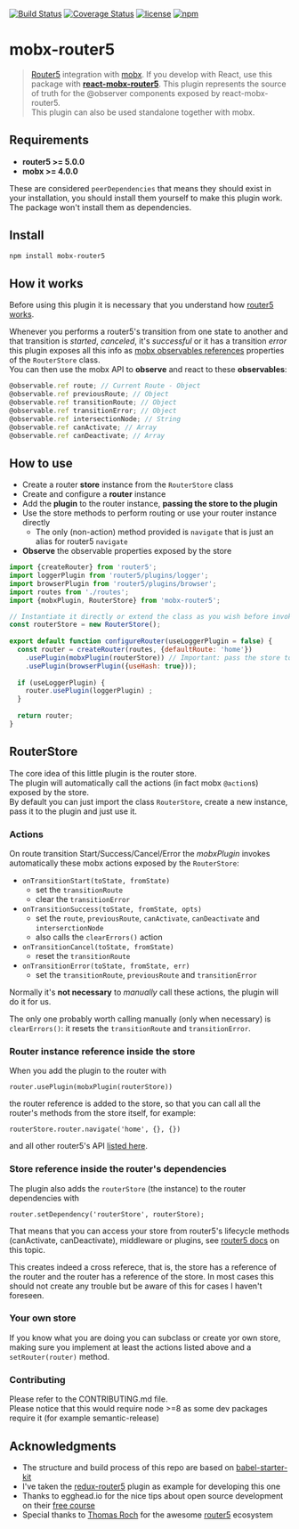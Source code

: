 [![Build Status](https://travis-ci.org/LeonardoGentile/mobx-router5.svg?branch=master)](https://travis-ci.org/LeonardoGentile/mobx-router5)
[![Coverage Status](https://coveralls.io/repos/github/LeonardoGentile/mobx-router5/badge.svg?branch=master)](https://coveralls.io/github/LeonardoGentile/mobx-router5?branch=master)
[![license](https://img.shields.io/github/license/LeonardoGentile/mobx-router5.svg)](https://github.com/LeonardoGentile/mobx-router5/blob/master/LICENSE.txt)
[![npm](https://img.shields.io/npm/v/mobx-router5.svg)](https://www.npmjs.com/package/mobx-router5)


# mobx-router5

> [Router5](http://router5.github.io/) integration with [mobx](https://mobx.js.org/). If you develop with React, use this package with __[react-mobx-router5](https://github.com/LeonardoGentile/react-mobx-router5)__. This plugin represents the source of truth for the @observer components exposed by react-mobx-router5.  
This plugin can also be used standalone together with mobx. 

## Requirements

- __router5 >= 5.0.0__
- __mobx >= 4.0.0__
 
These are considered `peerDependencies` that means they should exist in your installation, you should install them yourself to make this plugin work. The package won't install them as dependencies. 

## Install

```bash
npm install mobx-router5
```


## How it works
Before using this plugin it is necessary that you understand how [router5 works](http://router5.github.io/docs/understanding-router5.html).  

Whenever you performs a router5's transition from one state to another and that transition is *started*, *canceled*, it's *successful* or it has a transition *error* 
this plugin exposes all this info as [mobx observables references](https://mobx.js.org/refguide/observable.html) properties of the `RouterStore` class.   
You can then use the mobx API to **observe** and react to these **observables**:

```javascript
@observable.ref route; // Current Route - Object  
@observable.ref previousRoute; // Object
@observable.ref transitionRoute; // Object
@observable.ref transitionError; // Object
@observable.ref intersectionNode; // String
@observable.ref canActivate; // Array
@observable.ref canDeactivate; // Array

```


## How to use

- Create a router **store** instance from the `RouterStore` class 
- Create and configure a **router** instance
- Add the **plugin** to the router instance, **passing the store to the plugin**
- Use the store methods to perform routing or use your router instance directly
  - The only (non-action) method provided is `navigate` that is just an alias for router5 `navigate`
- **Observe** the observable properties exposed by the store 

```javascript
import {createRouter} from 'router5';
import loggerPlugin from 'router5/plugins/logger'; 
import browserPlugin from 'router5/plugins/browser';
import routes from './routes';
import {mobxPlugin, RouterStore} from 'mobx-router5';

// Instantiate it directly or extend the class as you wish before invoking new
const routerStore = new RouterStore();
  
export default function configureRouter(useLoggerPlugin = false) {
  const router = createRouter(routes, {defaultRoute: 'home'})
    .usePlugin(mobxPlugin(routerStore)) // Important: pass the store to the plugin!
    .usePlugin(browserPlugin({useHash: true}));
  
  if (useLoggerPlugin) {
    router.usePlugin(loggerPlugin) ;
  }
  
  return router;
}
```

## RouterStore

The core idea of this little plugin is the router store.    
The plugin will automatically call the actions (in fact mobx `@action`s) exposed by the store.  
By default you can just import the class `RouterStore`, create a new instance, pass it to the plugin and just use it.


### Actions
On route transition Start/Success/Cancel/Error the *mobxPlugin* invokes automatically these mobx actions exposed by the `RouterStore`:

- `onTransitionStart(toState, fromState)`
	- set the `transitionRoute`
	- clear the `transitionError` 
- `onTransitionSuccess(toState, fromState, opts)`
	- set the `route`, `previousRoute`, `canActivate`, `canDeactivate` and `interserctionNode`
	- also calls the `clearErrors()` action 
- `onTransitionCancel(toState, fromState)` 
	- reset the `transitionRoute`
- `onTransitionError(toState, fromState, err)`
	- set the `transitionRoute`, `previousRoute` and `transitionError` 


Normally it's **not necessary** to *manually* call these actions, the plugin will do it for us.   
  
The only one probably worth calling manually (only when necessary) is `clearErrors()`: it resets the `transitionRoute` and `transitionError`.

### Router instance reference inside the store

When you add the plugin to the router with 

```
router.usePlugin(mobxPlugin(routerStore))
``` 

the router reference is added to the store, so that you can call all the router's methods from the store itself, for example:   

```
routerStore.router.navigate('home', {}, {})
``` 
and all other router5's API [listed here](http://router5.github.io/docs/api-reference.html).

### Store reference inside the router's dependencies
The plugin also adds the `routerStore` (the instance) to the router dependencies with 

```
router.setDependency('routerStore', routerStore);
```   
That means that you can access your store from router5's lifecycle methods (canActivate, canDeactivate), middleware or plugins, see [router5 docs](http://router5.github.io/docs/injectables.html) on this topic.

This creates indeed a cross referece, that is, the store has a reference of the router and the router has a reference of the store. In most cases this should not create any trouble but be aware of this for cases I haven't foreseen.

### Your own store
If you know what you are doing you can subclass or create yor own store, making sure you implement at least the actions listed above and a `setRouter(router)` method.

### Contributing
Please refer to the CONTRIBUTING.md file.  
Please notice that this would require node >=8 as some dev packages require it (for example semantic-release) 

## Acknowledgments

- The structure and build process of this repo are based on [babel-starter-kit](https://github.com/kriasoft/babel-starter-kit)   
- I've taken the [redux-router5](https://github.com/router5/redux-router5) plugin as example for developing this one
- Thanks to egghead.io for the nice tips about open source development on their [free course](https://egghead.io/courses/how-to-contribute-to-an-open-source-project-on-github) 
- Special thanks to [Thomas Roch](https://github.com/troch) for the awesome [router5](https://github.com/router5/router5) ecosystem
 


